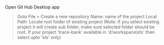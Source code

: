 Open Git Hub Desktop app
> Goto File > Create a new repository 
> Name: name of the project
> Local Path: Locate root folder of existing project (Note: If you select existing project it will create sub folder, make sure selected folder should be root. If your project 'trace-bank' available in 'd:\workspace\sts\' then select upto 'sts' only)
